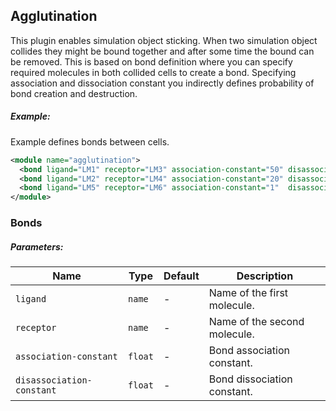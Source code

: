 
## Agglutination

This plugin enables simulation object sticking. When two simulation object collides they might be bound together and after some time the bound can be removed. This is based on bond definition where you can specify required molecules in both collided cells to create a bond. Specifying association and dissociation constant you indirectly defines probability of bond creation and destruction.

##### Example:

Example defines bonds between cells.

```xml
<module name="agglutination">
  <bond ligand="LM1" receptor="LM3" association-constant="50" disassociation-constant="1" />
  <bond ligand="LM2" receptor="LM4" association-constant="20" disassociation-constant="10" />
  <bond ligand="LM5" receptor="LM6" association-constant="1"  disassociation-constant="0" />
</module>
```

### Bonds

##### Parameters:

| Name                      | Type    | Default | Description                  |
| ------------------------- | ------- | ------- | ---------------------------- |
| `ligand`                  | `name`  | -       | Name of the first molecule.  |
| `receptor`                | `name`  | -       | Name of the second molecule. |
| `association-constant`    | `float` | -       | Bond association constant.   |
| `disassociation-constant` | `float` | -       | Bond dissociation constant.  |

